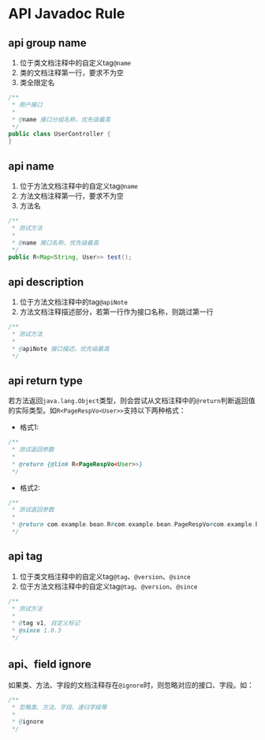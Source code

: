 # API Javadoc Rule

## api group name

1. 位于类文档注释中的自定义tag`@name`
2. 类的文档注释第一行，要求不为空
3. 类全限定名

```java
/**
 * 用户接口
 *
 * @name 接口分组名称，优先级最高
 */
public class UserController {
}
```

## api name

1. 位于方法文档注释中的自定义tag`@name`
2. 方法文档注释第一行，要求不为空
3. 方法名

```java
/**
 * 测试方法
 *
 * @name 接口名称，优先级最高
 */
public R<Map<String, User>> test();
```

## api description

1. 位于方法文档注释中的tag`@apiNote`
2. 方法文档注释描述部分，若第一行作为接口名称，则跳过第一行

```java
/**
 * 测试方法
 *
 * @apiNote 接口描述，优先级最高
 */
```

## api return type

若方法返回`java.lang.Object`类型，则会尝试从文档注释中的`@return`判断返回值的实际类型。如`R<PageRespVo<User>>`支持以下两种格式：

- 格式1:

```java
/**
 * 测试返回参数
 *
 * @return {@link R<PageRespVo<User>>}
 */
```

- 格式2:

```java
/**
 * 测试返回参数
 *
 * @return com.example.bean.R#com.example.bean.PageRespVo#com.example.bean.User
 */
```

## api tag

1. 位于类文档注释中的自定义tag`@tag`、`@version`、`@since`
2. 位于方法文档注释中的自定义tag`@tag`、`@version`、`@since`

```java
/**
 * 测试方法
 *
 * @tag v1, 自定义标记
 * @since 1.0.3
 */
```

## api、field ignore

如果类、方法、字段的文档注释存在`@ignore`时，则忽略对应的接口、字段。如：

```java
/**
 * 忽略类、方法、字段、递归字段等
 *
 * @ignore
 */
```